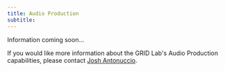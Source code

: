 ```yaml
---
title: Audio Production
subtitle:
---
```



Information coming soon…​

If you would like more information about the GRID Lab's Audio Production capabilities, please contact [Josh Antonuccio](javascript:void(location.href='mailto:'+String.fromCharCode(97,110,116,111,110,117,99,110,64,111,104,105,111,46,101,100,117)+'?subject=GRID%20Lab%20-%20Audio%20Production%20Request')).